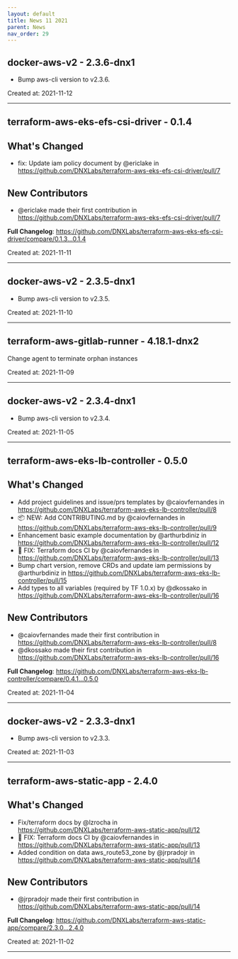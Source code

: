 ```yaml
---
layout: default
title: News 11 2021
parent: News
nav_order: 29
---
```




## docker-aws-v2 - 2.3.6-dnx1
- Bump aws-cli version to v2.3.6.

Created at: 2021-11-12

---


## terraform-aws-eks-efs-csi-driver - 0.1.4
## What's Changed
* fix: Update iam policy document by @ericlake in https://github.com/DNXLabs/terraform-aws-eks-efs-csi-driver/pull/7

## New Contributors
* @ericlake made their first contribution in https://github.com/DNXLabs/terraform-aws-eks-efs-csi-driver/pull/7

**Full Changelog**: https://github.com/DNXLabs/terraform-aws-eks-efs-csi-driver/compare/0.1.3...0.1.4

Created at: 2021-11-11

---


## docker-aws-v2 - 2.3.5-dnx1
- Bump aws-cli version to v2.3.5.

Created at: 2021-11-10

---


## terraform-aws-gitlab-runner - 4.18.1-dnx2
Change agent to terminate orphan instances

Created at: 2021-11-09

---


## docker-aws-v2 - 2.3.4-dnx1
- Bump aws-cli version to v2.3.4.

Created at: 2021-11-05

---


## terraform-aws-eks-lb-controller - 0.5.0
## What's Changed
* Add project guidelines and issue/prs templates by @caiovfernandes in https://github.com/DNXLabs/terraform-aws-eks-lb-controller/pull/8
* 📦 NEW: Add CONTRIBUTING.md by @caiovfernandes in https://github.com/DNXLabs/terraform-aws-eks-lb-controller/pull/9
* Enhancement basic example documentation by @arthurbdiniz in https://github.com/DNXLabs/terraform-aws-eks-lb-controller/pull/12
* 🐛 FIX: Terraform docs CI by @caiovfernandes in https://github.com/DNXLabs/terraform-aws-eks-lb-controller/pull/13
* Bump chart version, remove CRDs and update iam permissions by @arthurbdiniz in https://github.com/DNXLabs/terraform-aws-eks-lb-controller/pull/15
* Add types to all variables (required by TF 1.0.x) by @dkossako in https://github.com/DNXLabs/terraform-aws-eks-lb-controller/pull/16

## New Contributors
* @caiovfernandes made their first contribution in https://github.com/DNXLabs/terraform-aws-eks-lb-controller/pull/8
* @dkossako made their first contribution in https://github.com/DNXLabs/terraform-aws-eks-lb-controller/pull/16

**Full Changelog**: https://github.com/DNXLabs/terraform-aws-eks-lb-controller/compare/0.4.1...0.5.0

Created at: 2021-11-04

---


## docker-aws-v2 - 2.3.3-dnx1
- Bump aws-cli version to v2.3.3.

Created at: 2021-11-03

---


## terraform-aws-static-app - 2.4.0
## What's Changed
* Fix/terraform docs by @lzrocha in https://github.com/DNXLabs/terraform-aws-static-app/pull/12
* 🐛 FIX: Terraform docs CI by @caiovfernandes in https://github.com/DNXLabs/terraform-aws-static-app/pull/13
* Added condition on data aws_route53_zone by @jrpradojr in https://github.com/DNXLabs/terraform-aws-static-app/pull/14

## New Contributors
* @jrpradojr made their first contribution in https://github.com/DNXLabs/terraform-aws-static-app/pull/14

**Full Changelog**: https://github.com/DNXLabs/terraform-aws-static-app/compare/2.3.0...2.4.0

Created at: 2021-11-02

---

